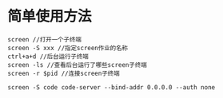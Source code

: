 # 简单使用方法
    screen //打开一个子终端
    screen -S xxx //指定screen作业的名称
    ctrl+a+d //后台运行子终端
    screen -ls //查看后台运行了哪些screen子终端
    screen -r $pid //连接screen子终端

    screen -S code code-server --bind-addr 0.0.0.0 --auth none
